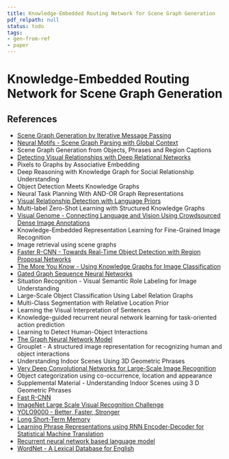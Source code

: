 ```yaml
---
title: Knowledge-Embedded Routing Network for Scene Graph Generation
pdf_relpath: null
status: todo
tags:
- gen-from-ref
- paper
---
```


# Knowledge-Embedded Routing Network for Scene Graph Generation

## References

- [Scene Graph Generation by Iterative Message Passing](./scene-graph-generation-by-iterative-message-passing.md)
- [Neural Motifs - Scene Graph Parsing with Global Context](./neural-motifs-scene-graph-parsing-with-global-context.md)
- Scene Graph Generation from Objects, Phrases and Region Captions
- [Detecting Visual Relationships with Deep Relational Networks](./detecting-visual-relationships-with-deep-relational-networks.md)
- Pixels to Graphs by Associative Embedding
- Deep Reasoning with Knowledge Graph for Social Relationship Understanding
- Object Detection Meets Knowledge Graphs
- Neural Task Planning With AND-OR Graph Representations
- [Visual Relationship Detection with Language Priors](./visual-relationship-detection-with-language-priors.md)
- Multi-label Zero-Shot Learning with Structured Knowledge Graphs
- [Visual Genome - Connecting Language and Vision Using Crowdsourced Dense Image Annotations](./visual-genome-connecting-language-and-vision-using-crowdsourced-dense-image-annotations.md)
- Knowledge-Embedded Representation Learning for Fine-Grained Image Recognition
- Image retrieval using scene graphs
- [Faster R-CNN - Towards Real-Time Object Detection with Region Proposal Networks](./faster-r-cnn-towards-real-time-object-detection-with-region-proposal-networks.md)
- [The More You Know - Using Knowledge Graphs for Image Classification](./the-more-you-know-using-knowledge-graphs-for-image-classification.md)
- [Gated Graph Sequence Neural Networks](./gated-graph-sequence-neural-networks.md)
- Situation Recognition - Visual Semantic Role Labeling for Image Understanding
- Large-Scale Object Classification Using Label Relation Graphs
- Multi-Class Segmentation with Relative Location Prior
- Learning the Visual Interpretation of Sentences
- Knowledge-guided recurrent neural network learning for task-oriented action prediction
- Learning to Detect Human-Object Interactions
- [The Graph Neural Network Model](./the-graph-neural-network-model.md)
- Grouplet - A structured image representation for recognizing human and object interactions
- Understanding Indoor Scenes Using 3D Geometric Phrases
- [Very Deep Convolutional Networks for Large-Scale Image Recognition](./very-deep-convolutional-networks-for-large-scale-image-recognition.md)
- Object categorization using co-occurrence, location and appearance
- Supplemental Material - Understanding Indoor Scenes using 3 D Geometric Phrases
- [Fast R-CNN](./fast-r-cnn.md)
- [ImageNet Large Scale Visual Recognition Challenge](./imagenet-large-scale-visual-recognition-challenge.md)
- [YOLO9000 - Better, Faster, Stronger](./yolo9000-better-faster-stronger.md)
- [Long Short-Term Memory](./long-short-term-memory.md)
- [Learning Phrase Representations using RNN Encoder-Decoder for Statistical Machine Translation](./learning-phrase-representations-using-rnn-encoder-decoder-for-statistical-machine-translation.md)
- [Recurrent neural network based language model](./recurrent-neural-network-based-language-model.md)
- [WordNet - A Lexical Database for English](./wordnet-a-lexical-database-for-english.md)
